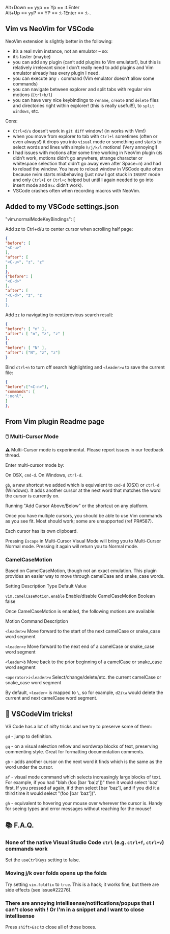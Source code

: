 Alt+Down == yyp == Yp == :t.Enter  
Alt+Up == yyP == YP == :t-1Enter == :t-.  
## Vim vs NeoVim for VSCode

NeoVim extension is slightly better in the following:
- it’s a real nvim instance, not an emulator – so:
- it’s faster (maybe)
- you can add any plugin (can’t add plugins to Vim emulator!), but this is relatively irrelevant since I don’t really need to add plugins and Vim emulator already has every plugin I need.
- you can execute any `:` command (Vim emulator doesn’t allow some commands)
- you can navigate between explorer and split tabs with regular vim motions (`Ctrl+h/l`)
- you can have very nice keybindings to `rename`, `create` and `delete` files and directories right within explorer! (this is really useful!!), to `split windows`, etc.  

Cons:  
- `Ctrl+d/u` doesn’t work in `git diff` window! (in works with Vim!)
- when you move from explorer to tab with `Ctrl+l` sometimes (often or even always!) it drops you into `visual` mode or something and starts to select words and lines with simple `h/j/k/l` motions! (Very annoying!)
- I had issues with motions after some time working in NeoVim plugin (`d$` didn’t work, motions didn’t go anywhere, strange character or whitespace selection that didn’t go away even after Space+n) and had to reload the window. You have to reload window in VSCode quite often because nvim starts misbehaving (just now I got stuck in `INSERT` mode and only `Ctrl+[` or `Ctrl+c` helped but until I again needed to go into insert mode and `Esc` didn't work).
- VSCode crashes often when recording macros with NeoVim.

## Added to my VSCode settings.json

"vim.normalModeKeyBindings": [

Add zz to Ctrl+d/u to center cursor when scrolling half page:
```json
{
"before": [
"<C-u>" 
],
"after": [
"<C-u>", "z", "z"
]
},
{"before": [
"<C-d>"
],
"after": [
"<C-d>", "z", "z
]
},
```

Add `zz` to navigating to next/previous search result:
```json
{
"before": [ "n" ],
"after": [ "n", "z", "z" ]
},
{
"before": [ "N" ],
"after": ["N", "z", "z"]
}
```

Bind `ctrl+n` to turn off search highlighting and `<leader>w` to save the current file:
```json
{
"before":["<C-n>"],
"commands": [
":nohl",
]
},
```
  

## From Vim plugin Readme page
### 🖱️ Multi-Cursor Mode

**:warning:** Multi-Cursor mode is experimental. Please report issues in our feedback thread.

Enter multi-cursor mode by:

On OSX, `cmd-d`. On Windows, `ctrl-d`.

`gb`, a new shortcut we added which is equivalent to `cmd-d` (OSX) or `ctrl-d` (Windows). It adds another cursor at the next word that matches the word the cursor is currently on.

Running "Add Cursor Above/Below" or the shortcut on any platform.

Once you have multiple cursors, you should be able to use Vim commands as you see fit. Most should work; some are unsupported (ref PR#587).

Each cursor has its own clipboard.

Pressing `Escape` in Multi-Cursor Visual Mode will bring you to Multi-Cursor Normal mode. Pressing it again will return you to Normal mode.

### **CamelCaseMotion**

Based on CamelCaseMotion, though not an exact emulation. This plugin provides an easier way to move through camelCase and snake_case words.

  Setting Description Type Default Value

`vim.camelCaseMotion.enable` Enable/disable CamelCaseMotion Boolean false

Once CamelCaseMotion is enabled, the following motions are available:

Motion Command Description

`<leader>w` Move forward to the start of the next camelCase or snake_case word segment

`<leader>e` Move forward to the next end of a camelCase or snake_case word segment

`<leader>b` Move back to the prior beginning of a camelCase or snake_case word segment

`<operator>i<leader>w` Select/change/delete/etc. the current camelCase or snake_case word segment

By default, `<leader>` is mapped to `\`, so for example, `d2i\w` would delete the current and next camelCase word segment.

## 🎩 VSCodeVim tricks!

VS Code has a lot of nifty tricks and we try to preserve some of them:

`gd` - jump to definition.

`gq` - on a visual selection reflow and wordwrap blocks of text, preserving commenting style. Great for formatting documentation comments.

`gb` - adds another cursor on the next word it finds which is the same as the word under the cursor.

`af` - visual mode command which selects increasingly large blocks of text. For example, if you had "blah (foo [bar 'ba|z'])" then it would select 'baz' first. If you pressed af again, it'd then select [bar 'baz'], and if you did it a third time it would select "(foo [bar 'baz'])".

`gh` - equivalent to hovering your mouse over wherever the cursor is. Handy for seeing types and error messages without reaching for the mouse!

## 📚 F.A.Q.

### None of the native Visual Studio Code `ctrl` (e.g. `ctrl+f`, `ctrl+v`) commands work

Set the `useCtrlKeys` setting to false.

### Moving j/k over folds opens up the folds

Try setting `vim.foldfix` to `true`. This is a hack; it works fine, but there are side effects (see issue#22276).

### There are annoying intellisense/notifications/popups that I can't close with <esc>! Or I'm in a snippet and I want to close intellisense

Press `shift+Esc` to close all of those boxes.

